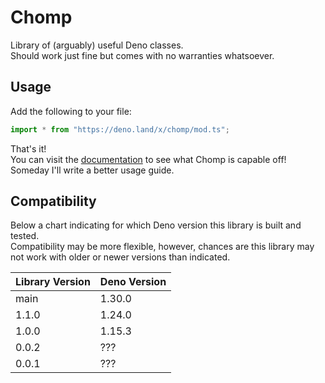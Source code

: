 # Chomp
Library of (arguably) useful Deno classes.  
Should work just fine but comes with no warranties whatsoever.  

## Usage
Add the following to your file:
```ts
import * from "https://deno.land/x/chomp/mod.ts";
```

That's it!  
You can visit the [documentation](https://doc.deno.land/https://deno.land/x/chomp/mod.ts) to see what Chomp is capable off!  
Someday I'll write a better usage guide.


## Compatibility
Below a chart indicating for which Deno version this library is built and tested.  
Compatibility may be more flexible, however, chances are this library may not work with older or newer versions than indicated.

| Library Version | Deno Version |
|-----------------|--------------|
| main            | 1.30.0       |
| 1.1.0           | 1.24.0       |
| 1.0.0           | 1.15.3       |
| 0.0.2           | ???          |
| 0.0.1           | ???          |
